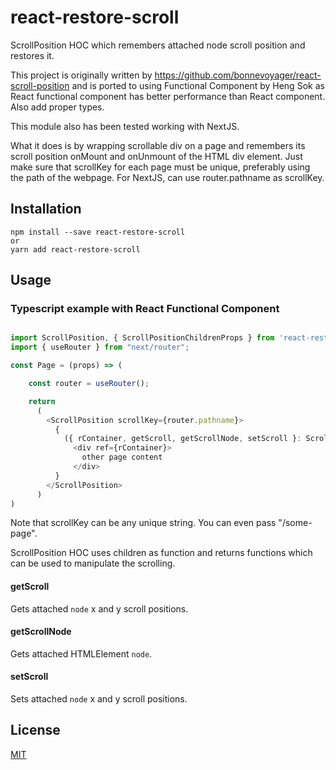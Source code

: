 # react-restore-scroll

ScrollPosition HOC which remembers attached node scroll position and restores it.

This project is originally written by https://github.com/bonnevoyager/react-scroll-position and is ported to using Functional Component by Heng Sok as React functional component has better performance than React component. Also add proper types.

This module also has been tested working with NextJS. 

What it does is by wrapping scrollable div on a page and remembers its scroll position onMount and onUnmount of the HTML div element. Just make sure that scrollKey for each page must be unique, preferably using the path of the webpage. For NextJS, can use router.pathname as scrollKey.

## Installation

```
npm install --save react-restore-scroll
or
yarn add react-restore-scroll
```

## Usage
### Typescript example with React Functional Component

```ts

import ScrollPosition, { ScrollPositionChildrenProps } from 'react-restore-scroll'
import { useRouter } from "next/router";

const Page = (props) => (

    const router = useRouter();

    return
      (
        <ScrollPosition scrollKey={router.pathname}>
          {
            ({ rContainer, getScroll, getScrollNode, setScroll }: ScrollPositionChildrenProps) =>
              <div ref={rContainer}>
                other page content
              </div>
          }
        </ScrollPosition>
      )
)


```
Note that scrollKey can be any unique string. You can even pass "/some-page".

ScrollPosition HOC uses children as function and returns functions which can be used to manipulate the scrolling.



#### getScroll

Gets attached `node` x and y scroll positions.

#### getScrollNode

Gets attached HTMLElement `node`.

#### setScroll

Sets attached `node` x and y scroll positions.

## License

[MIT](LICENSE)
